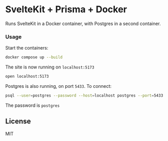 # SvelteKit + Prisma + Docker

Runs SvelteKit in a Docker container, with Postgres in a second container.

### Usage

Start the containers:

```bash
docker compose up --build
```

The site is now running on `localhost:5173`

```bash
open localhost:5173
```

Postgres is also running, on port `5433`. To connect:

```bash
psql --user=postgres --password --host=localhost postgres --port=5433
```

The password is `postgres`

## License

MIT
